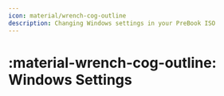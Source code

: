 ```yaml
---
icon: material/wrench-cog-outline
description: Changing Windows settings in your PreBook ISO
---
```


# :material-wrench-cog-outline: Windows Settings